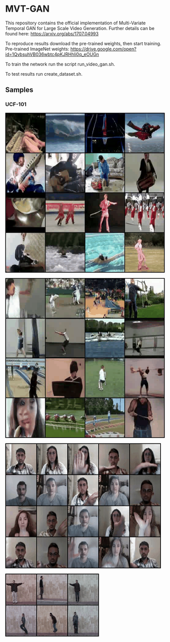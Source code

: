 # MVT-GAN

This repository contains the official implementation of Multi-Variate Temporal GAN for Large Scale Video Generation. Further details can be found here: https://arxiv.org/abs/1707.04993

To reproduce results download the pre-trained weights, then start training. 
Pre-trained ImageNet weights: https://drive.google.com/open?id=1QvbsuhVB036wbtc4pKJRHhli0q_eOUGn

To train the network run the script run_video_gan.sh.

To test results run create_dataset.sh.

## Samples

### UCF-101
![](demos/ucf.gif) 

![](demos/ucf_2.gif)

![](demos/jester_video.gif)

![](demos/weiz_video.gif)
